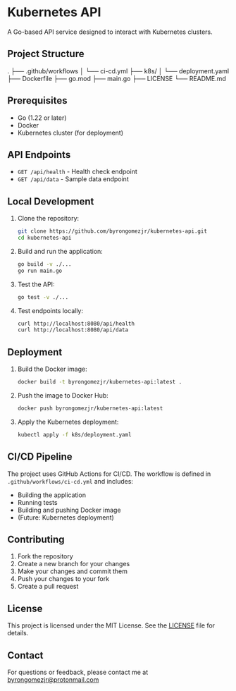 # Kubernetes API

A Go-based API service designed to interact with Kubernetes clusters.

## Project Structure
.
├── .github/workflows
│ └── ci-cd.yml
├── k8s/
│ └── deployment.yaml
├── Dockerfile
├── go.mod
├── main.go
├── LICENSE
└── README.md

## Prerequisites
- Go (1.22 or later)
- Docker
- Kubernetes cluster (for deployment)

## API Endpoints
- `GET /api/health` - Health check endpoint
- `GET /api/data` - Sample data endpoint

## Local Development
1. Clone the repository:
   ```bash
   git clone https://github.com/byrongomezjr/kubernetes-api.git
   cd kubernetes-api
   ```
2. Build and run the application:
   ```bash
   go build -v ./...
   go run main.go
   ```
3. Test the API:
   ```bash
   go test -v ./...
   ```
4. Test endpoints locally:
   ```bash
   curl http://localhost:8080/api/health
   curl http://localhost:8080/api/data
   ```

## Deployment
1. Build the Docker image:
   ```bash
   docker build -t byrongomezjr/kubernetes-api:latest .
   ```
2. Push the image to Docker Hub:
   ```bash
   docker push byrongomezjr/kubernetes-api:latest
   ```
3. Apply the Kubernetes deployment:
   ```bash
   kubectl apply -f k8s/deployment.yaml
   ```

## CI/CD Pipeline
The project uses GitHub Actions for CI/CD. The workflow is defined in `.github/workflows/ci-cd.yml` and includes:
- Building the application
- Running tests
- Building and pushing Docker image
- (Future: Kubernetes deployment)

## Contributing
1. Fork the repository
2. Create a new branch for your changes
3. Make your changes and commit them
4. Push your changes to your fork
5. Create a pull request

## License
This project is licensed under the MIT License. See the [LICENSE](LICENSE) file for details.

## Contact
For questions or feedback, please contact me at byrongomezjr@protonmail.com

